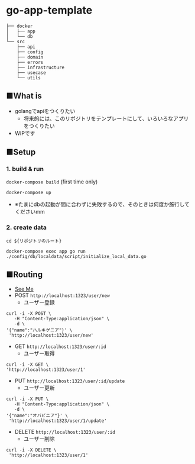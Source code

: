 # go-app-template

```
├── docker
│   ├── app
│   └── db
└── src
    ├── api
    ├── config
    ├── domain
    ├── errors
    ├── infrastructure
    ├── usecase
    └── utils
```
## ■What is

* golangでapiをつくりたい
    * 将来的には、このリポジトリをテンプレートにして、いろいろなアプリをつくりたい
* WIPです

## ■Setup

### 1. build & run
`docker-compose build` (first time only)

`docker-compose up`

* ※たまにdbの起動が間に合わずに失敗するので、そのときは何度か施行してくださいmm

### 2. create data

`cd ${リポジトリのルート}`

`docker-compose exec app go run ./config/db/localdata/script/initialize_local_data.go`

## ■Routing

* [See Me](https://github.com/yuto-ohta/go-app-template/blob/master/src/config/route/router.go)
* POST `http://localhost:1323/user/new`
    * ユーザー登録

```
curl -i -X POST \
   -H "Content-Type:application/json" \
   -d \
'{"name":"ハルキゲニア"}' \
 'http://localhost:1323/user/new'
```

* GET `http://localhost:1323/user/:id`
    * ユーザー取得

 ```
curl -i -X GET \
 'http://localhost:1323/user/1'  
 ``` 
    
* PUT `http://localhost:1323/user/:id/update`
    * ユーザー更新
    
```
curl -i -X PUT \
   -H "Content-Type:application/json" \
   -d \
'{"name":"オパビニア"}' \
 'http://localhost:1323/user/1/update'
```

* DELETE `http://localhost:1323/user/:id`
    * ユーザー削除

```
curl -i -X DELETE \
 'http://localhost:1323/user/1'
```